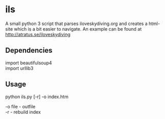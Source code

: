 # ils

A small python 3 script that parses iloveskydiving.org and creates a html-site which is a bit easier to navigate. An example can be found at http://atratus.se/iloveskydiving

## Dependencies

import beautifulsoup4  
import urllib3

## Usage

python ils.py [-r] -o index.htm

-o file - outfile  
-r - rebuild index
